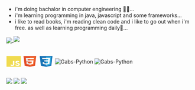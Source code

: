 
- i'm doing bachalor in computer engineering 🧑‍💻...
- i'm learning programming in java, javascript and some frameworks...
- i like to read books, i'm reading clean code and i like to go out when i'm free. as well as learning programming daily📖...


<div>
<a href="https://github.com/Gabriel01-web">
  <img height="180em" align="center" src="https://github-readme-stats.vercel.app/api?username=Gabriel01-web&show_icons=true&theme=tokyonight" />
</a>
<a href="https://github.com/Gabriel01-web">
<img height="180em" src="https://github-readme-stats.vercel.app/api/top-langs/?username=Gabriel01-web&layout=compact&langs_count=7&theme=tokyonight"/>
</a>
</div>
<div style="display:inline-block"><br>
<div style="display: inline_block"><br>
  <img align="center" alt="Gabs-Js" height="30" width="40" src="https://raw.githubusercontent.com/devicons/devicon/master/icons/javascript/javascript-plain.svg">
  <img align="center" alt="Gabs-HTML" height="30" width="40" src="https://raw.githubusercontent.com/devicons/devicon/master/icons/html5/html5-original.svg">
  <img align="center" alt="Gabs-CSS" height="30" width="40" src="https://raw.githubusercontent.com/devicons/devicon/master/icons/css3/css3-original.svg">
  <img align="center" alt="Gabs-Python" height="30" width="40" src="https://cdn.jsdelivr.net/gh/devicons/devicon/icons/java/java-plain.svg">
  <img align="center" alt="Gabs-Python" height="30" width="40" src="https://cdn.jsdelivr.net/gh/devicons/devicon/icons/mysql/mysql-original.svg">
  
</div>
</div>

##

<div>
<a href="https://www.instagram.com/gb.souza_01/" target="_blank"><img src="https://img.shields.io/badge/-Instagram-%23E4405F?style=for-the-badge&logo=instagram&logoColor=white" target="_blank"></a>
<a href="https://www.linkedin.com/in/gabriel-souza-6b564a231/" target="_blank"><img src="https://img.shields.io/badge/-LinkedIn-%230077B5?style=for-the-badge&logo=linkedin&logoColor=white" target="_blank"></a> 
<a href="mailto:jgabrielssouza4@gmail.com" target="_blank"><img src="https://img.shields.io/badge/-Gmail-%23333?style=for-the-badge&logo=gmail&logoColor=white" target="_blank"></a> 
</div>




